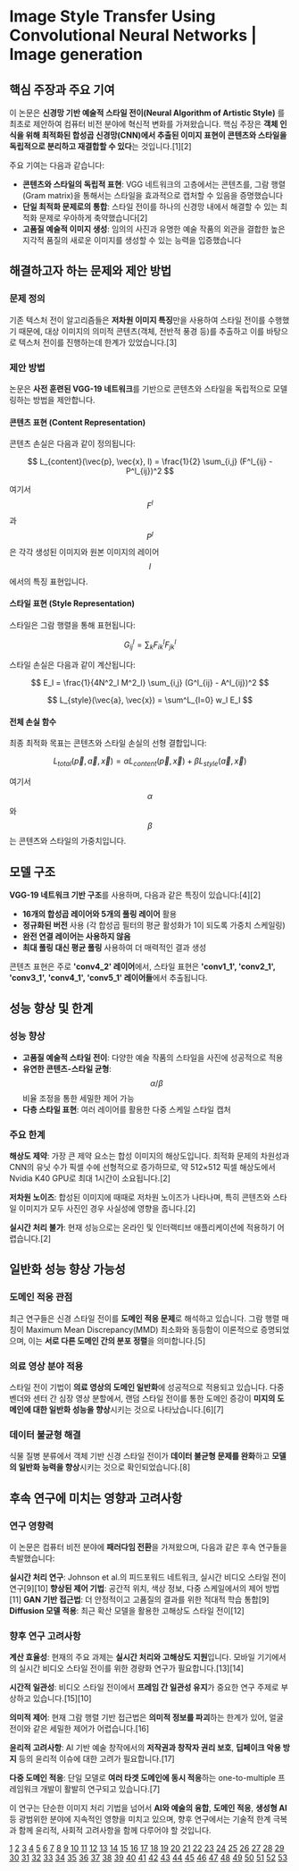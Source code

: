 # Image Style Transfer Using Convolutional Neural Networks | Image generation

## 핵심 주장과 주요 기여

이 논문은 **신경망 기반 예술적 스타일 전이(Neural Algorithm of Artistic Style)** 를 최초로 제안하여 컴퓨터 비전 분야에 혁신적 변화를 가져왔습니다. 핵심 주장은 **객체 인식을 위해 최적화된 합성곱 신경망(CNN)에서 추출된 이미지 표현이 콘텐츠와 스타일을 독립적으로 분리하고 재결합할 수 있다**는 것입니다.[1][2]

주요 기여는 다음과 같습니다:
- **콘텐츠와 스타일의 독립적 표현**: VGG 네트워크의 고층에서는 콘텐츠를, 그람 행렬(Gram matrix)을 통해서는 스타일을 효과적으로 캡처할 수 있음을 증명했습니다
- **단일 최적화 문제로의 통합**: 스타일 전이를 하나의 신경망 내에서 해결할 수 있는 최적화 문제로 우아하게 축약했습니다[2]
- **고품질 예술적 이미지 생성**: 임의의 사진과 유명한 예술 작품의 외관을 결합한 높은 지각적 품질의 새로운 이미지를 생성할 수 있는 능력을 입증했습니다

## 해결하고자 하는 문제와 제안 방법

### 문제 정의
기존 텍스처 전이 알고리즘들은 **저차원 이미지 특징**만을 사용하여 스타일 전이를 수행했기 때문에, 대상 이미지의 의미적 콘텐츠(객체, 전반적 풍경 등)를 추출하고 이를 바탕으로 텍스처 전이를 진행하는데 한계가 있었습니다.[3]

### 제안 방법
논문은 **사전 훈련된 VGG-19 네트워크**를 기반으로 콘텐츠와 스타일을 독립적으로 모델링하는 방법을 제안합니다.

#### 콘텐츠 표현 (Content Representation)
콘텐츠 손실은 다음과 같이 정의됩니다:

$$ L_{content}(\vec{p}, \vec{x}, l) = \frac{1}{2} \sum_{i,j} (F^l_{ij} - P^l_{ij})^2 $$

여기서 $$F^l$$과 $$P^l$$은 각각 생성된 이미지와 원본 이미지의 레이어 $$l$$에서의 특징 표현입니다.

#### 스타일 표현 (Style Representation)
스타일은 그람 행렬을 통해 표현됩니다:

$$ G^l_{ij} = \sum_k F^l_{ik} F^l_{jk} $$

스타일 손실은 다음과 같이 계산됩니다:

$$ E_l = \frac{1}{4N^2_l M^2_l} \sum_{i,j} (G^l_{ij} - A^l_{ij})^2 $$

$$ L_{style}(\vec{a}, \vec{x}) = \sum^L_{l=0} w_l E_l $$

#### 전체 손실 함수
최종 최적화 목표는 콘텐츠와 스타일 손실의 선형 결합입니다:

$$ L_{total}(\vec{p}, \vec{a}, \vec{x}) = \alpha L_{content}(\vec{p}, \vec{x}) + \beta L_{style}(\vec{a}, \vec{x}) $$

여기서 $$\alpha$$와 $$\beta$$는 콘텐츠와 스타일의 가중치입니다.

## 모델 구조

**VGG-19 네트워크 기반 구조**를 사용하며, 다음과 같은 특징이 있습니다:[4][2]

- **16개의 합성곱 레이어와 5개의 풀링 레이어** 활용
- **정규화된 버전** 사용 (각 합성곱 필터의 평균 활성화가 1이 되도록 가중치 스케일링)
- **완전 연결 레이어는 사용하지 않음**
- **최대 풀링 대신 평균 풀링** 사용하여 더 매력적인 결과 생성

콘텐츠 표현은 주로 **'conv4_2' 레이어**에서, 스타일 표현은 **'conv1_1', 'conv2_1', 'conv3_1', 'conv4_1', 'conv5_1' 레이어들**에서 추출됩니다.

## 성능 향상 및 한계

### 성능 향상
- **고품질 예술적 스타일 전이**: 다양한 예술 작품의 스타일을 사진에 성공적으로 적용
- **유연한 콘텐츠-스타일 균형**: $$\alpha/\beta$$ 비율 조정을 통한 세밀한 제어 가능
- **다층 스타일 표현**: 여러 레이어를 활용한 다중 스케일 스타일 캡처

### 주요 한계
**해상도 제약**: 가장 큰 제약 요소는 합성 이미지의 해상도입니다. 최적화 문제의 차원성과 CNN의 유닛 수가 픽셀 수에 선형적으로 증가하므로, 약 512×512 픽셀 해상도에서 Nvidia K40 GPU로 최대 1시간이 소요됩니다.[2]

**저차원 노이즈**: 합성된 이미지에 때때로 저차원 노이즈가 나타나며, 특히 콘텐츠와 스타일 이미지가 모두 사진인 경우 사실성에 영향을 줍니다.[2]

**실시간 처리 불가**: 현재 성능으로는 온라인 및 인터랙티브 애플리케이션에 적용하기 어렵습니다.[2]

## 일반화 성능 향상 가능성

### 도메인 적응 관점
최근 연구들은 신경 스타일 전이를 **도메인 적응 문제**로 해석하고 있습니다. 그람 행렬 매칭이 Maximum Mean Discrepancy(MMD) 최소화와 동등함이 이론적으로 증명되었으며, 이는 **서로 다른 도메인 간의 분포 정렬**을 의미합니다.[5]

### 의료 영상 분야 적용
스타일 전이 기법이 **의료 영상의 도메인 일반화**에 성공적으로 적용되고 있습니다. 다중 벤더와 센터 간 심장 영상 분할에서, 랜덤 스타일 전이를 통한 도메인 증강이 **미지의 도메인에 대한 일반화 성능을 향상**시키는 것으로 나타났습니다.[6][7]

### 데이터 불균형 해결
식물 질병 분류에서 객체 기반 신경 스타일 전이가 **데이터 불균형 문제를 완화**하고 **모델의 일반화 능력을 향상**시키는 것으로 확인되었습니다.[8]

## 후속 연구에 미치는 영향과 고려사항

### 연구 영향력
이 논문은 컴퓨터 비전 분야에 **패러다임 전환**을 가져왔으며, 다음과 같은 후속 연구들을 촉발했습니다:

**실시간 처리 연구**: Johnson et al.의 피드포워드 네트워크, 실시간 비디오 스타일 전이 연구[9][10]
**향상된 제어 기법**: 공간적 위치, 색상 정보, 다중 스케일에서의 제어 방법[11]
**GAN 기반 접근법**: 더 안정적이고 고품질의 결과를 위한 적대적 학습 통합[9]
**Diffusion 모델 적용**: 최근 확산 모델을 활용한 고해상도 스타일 전이[12]

### 향후 연구 고려사항

**계산 효율성**: 현재의 주요 과제는 **실시간 처리와 고해상도 지원**입니다. 모바일 기기에서의 실시간 비디오 스타일 전이를 위한 경량화 연구가 필요합니다.[13][14]

**시간적 일관성**: 비디오 스타일 전이에서 **프레임 간 일관성 유지**가 중요한 연구 주제로 부상하고 있습니다.[15][10]

**의미적 제어**: 현재 그람 행렬 기반 접근법은 **의미적 정보를 파괴**하는 한계가 있어, 얼굴 전이와 같은 세밀한 제어가 어렵습니다.[16]

**윤리적 고려사항**: AI 기반 예술 창작에서의 **저작권과 창작자 권리 보호**, **딥페이크 악용 방지** 등의 윤리적 이슈에 대한 고려가 필요합니다.[17]

**다중 도메인 적응**: 단일 모델로 **여러 타겟 도메인에 동시 적응**하는 one-to-multiple 프레임워크 개발이 활발히 연구되고 있습니다.[7]

이 연구는 단순한 이미지 처리 기법을 넘어서 **AI와 예술의 융합**, **도메인 적응**, **생성형 AI** 등 광범위한 분야에 지속적인 영향을 미치고 있으며, 향후 연구에서는 기술적 한계 극복과 함께 윤리적, 사회적 고려사항을 함께 다루어야 할 것입니다.

[1](https://openaccess.thecvf.com/content_cvpr_2016/html/Gatys_Image_Style_Transfer_CVPR_2016_paper.html)
[2](https://www.cv-foundation.org/openaccess/content_cvpr_2016/papers/Gatys_Image_Style_Transfer_CVPR_2016_paper.pdf)
[3](https://ppl-ai-file-upload.s3.amazonaws.com/web/direct-files/attachments/22370781/175a433a-f7dd-4940-b153-5427bb71442b/Gatys_Image_Style_Transfer_CVPR_2016_paper.pdf)
[4](https://www.ewadirect.com/proceedings/ace/article/view/10904)
[5](https://www.ijcai.org/proceedings/2017/0310.pdf)
[6](https://arxiv.org/abs/2008.12205)
[7](https://proceedings.neurips.cc/paper_files/paper/2024/file/2bd6c9e37df10754a8f5286fca465a80-Paper-Conference.pdf)
[8](https://link.springer.com/10.1007/s44163-024-00150-3)
[9](https://ieeexplore.ieee.org/document/8732370/)
[10](https://openaccess.thecvf.com/content_cvpr_2017/papers/Huang_Real-Time_Neural_Style_CVPR_2017_paper.pdf)
[11](https://arxiv.org/abs/1611.07865)
[12](https://arxiv.org/html/2506.19278v1)
[13](https://www.semanticscholar.org/paper/bfc6b978902a45901bb8ae53e9425a685c053325)
[14](https://www.cvmp-conference.org/files/2020/short/13.pdf)
[15](https://openaccess.thecvf.com/content_ICCV_2017/papers/Gupta_Characterizing_and_Improving_ICCV_2017_paper.pdf)
[16](https://blog.paperspace.com/style-transfer-part-2/)
[17](https://papers.academic-conferences.org/index.php/icair/article/view/3185)
[18](https://ieeexplore.ieee.org/document/10410962/)
[19](https://dl.acm.org/doi/10.1145/3311781)
[20](https://www.semanticscholar.org/paper/e62fdc569d694f7a531f27332d41586fcbe3454a)
[21](https://www.semanticscholar.org/paper/51e42ac95ee2ae84d658c1a088b6cb80d73c8432)
[22](https://ieeexplore.ieee.org/document/8524424/)
[23](https://ieeexplore.ieee.org/document/8599501/)
[24](https://www.semanticscholar.org/paper/f2ff46f13f6707be0295e1d6f6d00df9f3d4ce86)
[25](https://journalofbigdata.springeropen.com/articles/10.1186/s40537-019-0197-0)
[26](http://arxiv.org/pdf/2411.08014.pdf)
[27](https://arxiv.org/abs/1909.01056)
[28](http://arxiv.org/pdf/1705.04058.pdf)
[29](https://arxiv.org/abs/1605.04603)
[30](https://arxiv.org/abs/1606.05897)
[31](http://lib.physcon.ru/file?id=71e2ab047af6)
[32](https://arxiv.org/pdf/2305.06565.pdf)
[33](https://arxiv.org/pdf/2207.12280.pdf)
[34](https://arxiv.org/abs/1708.04538)
[35](https://arxiv.org/pdf/1703.09210.pdf)
[36](https://www.nature.com/articles/s41598-025-95819-9)
[37](https://www.clarifai.com/blog/neural-style-transfer-survey-of-machine-learning-architectures)
[38](https://dl.acm.org/doi/10.1145/3633624.3633636)
[39](https://www.sciencedirect.com/science/article/abs/pii/S0169260720316485)
[40](https://ieeexplore.ieee.org/document/10028972/)
[41](https://drpress.org/ojs/index.php/jceim/article/view/28336)
[42](https://wepub.org/index.php/TCSISR/article/view/2452)
[43](https://iopscience.iop.org/article/10.1088/1742-6596/2079/1/012029)
[44](https://www.ewadirect.com/proceedings/ace/article/view/4375)
[45](https://iopscience.iop.org/article/10.1088/1742-6596/1651/1/012156)
[46](https://pmc.ncbi.nlm.nih.gov/articles/PMC11636866/)
[47](https://arxiv.org/pdf/1812.05233.pdf)
[48](http://arxiv.org/pdf/1910.12056.pdf)
[49](https://arxiv.org/abs/1809.01726)
[50](https://www.tandfonline.com/doi/full/10.1080/14686996.2022.2162325)
[51](https://proceedings.mlr.press/v205/niemeijer23a/niemeijer23a.pdf)
[52](https://arxiv.org/abs/1705.04058)
[53](https://openaccess.thecvf.com/content/WACV2024/papers/Niemeijer_Generalization_by_Adaptation_Diffusion-Based_Domain_Extension_for_Domain-Generalized_Semantic_Segmentation_WACV_2024_paper.pdf)
